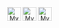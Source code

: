 <div align="center" >
  <a href="https://www.instagram.com/rodrigo_roch.a/" style="text-decoration: none;">
    <img src="https://i.ibb.co/1zNNhtn/insta-logo.png" alt="My Insta" height="32">
  </a>
  <a href="https://www.linkedin.com/in/f-rodrigo-rocha/" style="text-decoration: none;">
    <img src="https://i.ibb.co/fN6SKs1/linkedin-logo.png" alt="My Linkedin" height="32">
  </a>
  <a href="https://wa.me/5588996850205" style="text-decoration: none;">
    <img src="https://i.ibb.co/8ddxj3c/whatsapp-logo.png" alt="My Whatsapp" height="32">
  </a>
</div>
